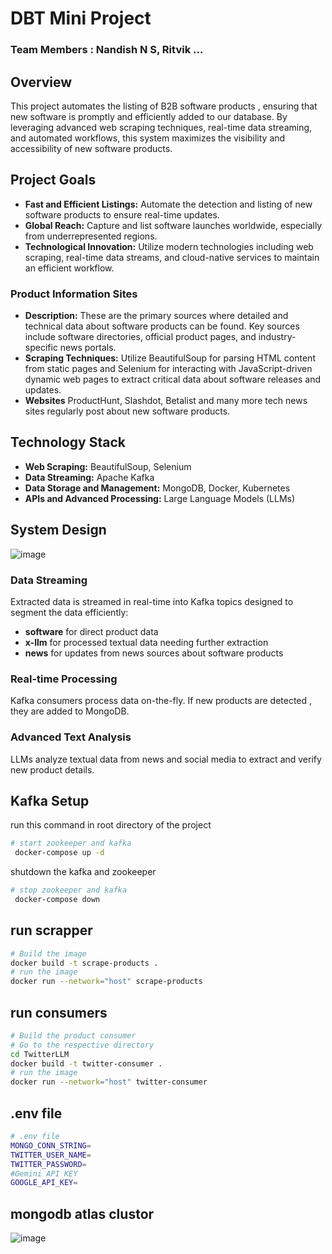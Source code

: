 # DBT Mini Project
 
### Team Members : Nandish N S, Ritvik ...


## Overview

This project automates the listing of B2B software products , ensuring that new software is promptly and efficiently added to our database. By leveraging advanced web scraping techniques, real-time data streaming, and automated workflows, this system maximizes the visibility and accessibility of new software products.

## Project Goals

- **Fast and Efficient Listings:** Automate the detection and listing of new software products to ensure real-time updates.
- **Global Reach:** Capture and list software launches worldwide, especially from underrepresented regions.
- **Technological Innovation:** Utilize modern technologies including web scraping, real-time data streams, and cloud-native services to maintain an efficient workflow.

### Product Information Sites

- **Description:** These are the primary sources where detailed and technical data about software products can be found. Key sources include software directories, official product pages, and industry-specific news portals.
- **Scraping Techniques:** Utilize BeautifulSoup for parsing HTML content from static pages and Selenium for interacting with JavaScript-driven dynamic web pages to extract critical data about software releases and updates.
- **Websites** ProductHunt, Slashdot, Betalist and many more tech news sites regularly post about new software products.

## Technology Stack

- **Web Scraping:** BeautifulSoup, Selenium
- **Data Streaming:** Apache Kafka
- **Data Storage and Management:** MongoDB, Docker, Kubernetes
- **APIs and Advanced Processing:** Large Language Models (LLMs)

## System Design
![image](https://github.com/nandishns/DBT_Project/assets/92267208/c821512f-2577-43f3-960e-52a5238305e9)

### Data Streaming

Extracted data is streamed in real-time into Kafka topics designed to segment the data efficiently:

- **software** for direct product data
- **x-llm** for processed textual data needing further extraction
- **news** for updates from news sources about software products

### Real-time Processing

Kafka consumers process data on-the-fly. If new products are detected , they are added to MongoDB.

### Advanced Text Analysis

LLMs analyze textual data from news and social media to extract and verify new product details.


## Kafka Setup

run this command in root directory of the project

```bash
# start zookeeper and kafka
 docker-compose up -d
```

shutdown the kafka and zookeeper

```bash
# stop zookeeper and kafka
 docker-compose down
```

## run scrapper

```bash
# Build the image
docker build -t scrape-products .
# run the image
docker run --network="host" scrape-products
```

## run consumers

```bash
# Build the product consumer
# Go to the respective directory
cd TwitterLLM
docker build -t twitter-consumer .
# run the image
docker run --network="host" twitter-consumer
```
## .env file

```bash  
# .env file
MONGO_CONN_STRING=
TWITTER_USER_NAME=
TWITTER_PASSWORD=
#Gemini API KEY
GOOGLE_API_KEY=
```


## mongodb atlas clustor
![image](https://github.com/Manoj-2702/G2Hack_TryCatchDevs/assets/92267208/a5e87fd9-2b8c-4b7d-a45e-50089ddbfaca)


